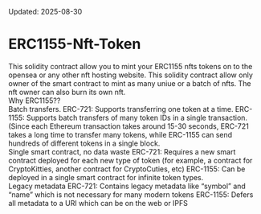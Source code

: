 Updated: 2025-08-30

# ERC1155-Nft-Token
This solidity contract allow you to mint your ERC1155 nfts tokens on to the opensea or any other nft hosting website.
This solidity contract allow only owner of the smart contract to mint as many uniue or a batch of nfts. The nft owner can also burn its own nft.</br>
Why ERC1155??</br>
Batch transfers. ERC-721: Supports transferring one token at a time. ERC-1155: Supports batch transfers of many token IDs in a single transaction. (Since each Ethereum transaction takes around 15-30 seconds, ERC-721 takes a long time to transfer many tokens, while ERC-1155 can send hundreds of different tokens in a single block.</br>
Single smart contract, no data waste ERC-721: Requires a new smart contract deployed for each new type of token (for example, a contract for CryptoKitties, another contract for CryptoCuties, etc) ERC-1155: Can be deployed in a single smart contract for infinite token types.</br>
Legacy metadata ERC-721: Contains legacy metadata like “symbol” and “name” which is not necessary for many modern tokens ERC-1155: Defers all metadata to a URI which can be on the web or IPFS